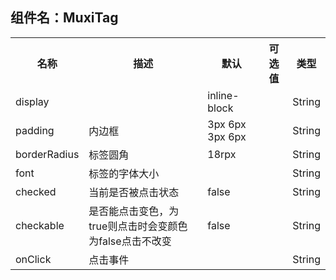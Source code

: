 ## 组件名：MuxiTag
<table>
  <tr>
    <th>名称</th>
    <th>描述</th>
    <th>默认</th>
    <th>可选值</th>
    <th>类型</th>
  </tr>
  <tr>
    <td>display</td>
    <td></td>
    <td>inline-block</td>
    <td></td>
    <td>String</td>
 </tr>
 <tr>
   <td>padding</td>
   <td>内边框</td>
   <td>3px 6px 3px 6px</td>
   <td></td>
   <td>String</td>
 </tr>
 <tr>
   <td>borderRadius</td>
   <td>标签圆角</td>
   <td>18rpx</td>
   <td></td>
   <td>String</td>
 </tr>
 <tr>
   <td>font</td>
   <td>标签的字体大小</td>
   <td></td>
   <td></td>
   <td>String</td>
 </tr>
  <tr>
   <td>checked</td>
   <td>当前是否被点击状态</td>
   <td>false</td>
   <td></td>
   <td>String</td>
 </tr>
  <tr>
   <td>checkable</td>
   <td>是否能点击变色，为true则点击时会变颜色为false点击不改变</td>
   <td>false</td>
   <td></td>
   <td>String</td>
 </tr>
  <tr>
   <td>onClick</td>
   <td>点击事件</td>
   <td></td>
   <td></td>
   <td>String</td>
 </tr>

 </table>

 